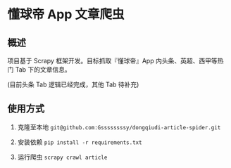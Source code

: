 # 懂球帝 App 文章爬虫

## 概述
项目基于 Scrapy 框架开发。目标抓取『懂球帝』App 内头条、英超、西甲等热门 Tab 下的文章信息。

(目前头条 Tab 逻辑已经完成，其他 Tab 待补充)

## 使用方式
1. 克隆至本地
`git@github.com:Gssssssssy/dongqiudi-article-spider.git`

2. 安装依赖
`pip install -r requirements.txt`

3. 运行爬虫
`scrapy crawl article`

